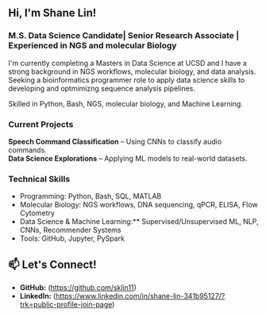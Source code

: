 ## Hi, I'm Shane Lin!

### M.S. Data Science Candidate| Senior Research Associate | Experienced in NGS and molecular Biology 
I'm currently completing a Masters in Data Science at UCSD and I have a strong background in NGS workflows, molecular biology, and data analysis. 
Seeking a bioinformatics programmer role to apply data science skills to developing and optmimizng sequence analysis pipelines. 

Skilled in Python, Bash, NGS, molecular biology, and Machine Learning.  

### Current Projects
**Speech Command Classification** – Using CNNs to classify audio commands.  
**Data Science Explorations** – Applying ML models to real-world datasets.  

### Technical Skills
- Programming: Python, Bash, SQL, MATLAB  
- Molecular Biology: NGS workflows, DNA sequencing, qPCR, ELISA, Flow Cytometry
- Data Science & Machine Learning:** Supervised/Unsupervised ML, NLP, CNNs, Recommender Systems
- Tools: GitHub, Jupyter, PySpark  

## 📫 Let's Connect!
- **GitHub:** (https://github.com/sklin11)  
- **LinkedIn:** (https://www.linkedin.com/in/shane-lin-341b95127/?trk=public-profile-join-page)
